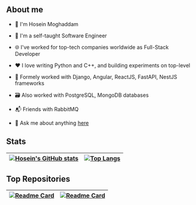## About me

- 🚶 I'm Hosein Moghaddam

- 💼 I'm a self-taught Software Engineer

- 🌐 I've worked for top-tech companies worldwide as Full-Stack Developer

- ❤️ I love writing Python and C++, and building experiments on top-level

- 🧩 Formely worked with Django, Angular, ReactJS, FastAPI, NestJS frameworks

- 🗃 Also worked with PostgreSQL, MongoDB databases

- 📬 Friends with RabbitMQ

- 💬 Ask me about anything [here](https://github.com/BXNovaX/BXNovaX/issues)


## Stats

| [![Hosein's GitHub stats](https://github-readme-stats.vercel.app/api?username=BXNovaX&show_icons=true&theme=dark)](https://github.com/anuraghazra/github-readme-stats) | [![Top Langs](https://github-readme-stats.vercel.app/api/top-langs/?username=BXNovaX&layout=compact&theme=dark)](https://github.com/anuraghazra/github-readme-stats) |
| ------------- | ------------- |

## Top Repositories

| [![Readme Card](https://github-readme-stats.vercel.app/api/pin/?username=BXNovaX&repo=resume-creator-demo&theme=dark)](https://github.com/BXNovaX/resume-creator-demo) | [![Readme Card](https://github-readme-stats.vercel.app/api/pin/?username=BXNovaX&repo=Investing-SmartContract&theme=dark)](https://github.com/BXNovaX/Investing-SmartContract) |
| ------------- | ------------- |
